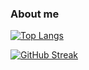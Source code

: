 ### About me

[![Top Langs](https://github-readme-stats.vercel.app/api/top-langs/?username=DPetrukhina&layout=compact&theme=vision-friendly-dark)](https://github.com/anuraghazra/github-readme-stats)

[![GitHub Streak](http://github-readme-streak-stats.herokuapp.com?user=DPetrukhina&theme=dark&background=000000)](https://git.io/streak-stats)
